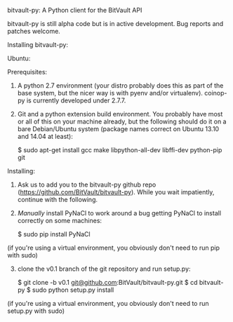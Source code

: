 bitvault-py: A Python client for the BitVault API


bitvault-py is still alpha code but is in active development. Bug reports and
patches welcome.


Installing bitvault-py:

Ubuntu:

Prerequisites:

1. A python 2.7 environment (your distro probably does this as part of the base
   system, but the nicer way is with pyenv and/or virtualenv). coinop-py is
   currently developed under 2.7.7.

2. Git and a python extension build environment. You probably have most or all
   of this on your machine already, but the following should do it on a bare
   Debian/Ubuntu system (package names correct on Ubuntu 13.10 and 14.04 at least):

   $ sudo apt-get install gcc make libpython-all-dev libffi-dev python-pip git

Installing:

1. Ask us to add you to the bitvault-py github repo
   (https://github.com/BitVault/bitvault-py). While you wait impatiently,
   continue with the following.

2. *Manually* install PyNaCl to work around a bug getting PyNaCl to install
   correctly on some machines:

   $ sudo pip install PyNaCl

(if you're using a virtual environment, you obviously don't need to run pip
with sudo)

3. clone the v0.1 branch of the git repository and run setup.py:

    $ git clone -b v0.1 git@github.com:BitVault/bitvault-py.git
    $ cd bitvault-py
    $ sudo python setup.py install

(if you're using a virtual environment, you obviously don't need to run
setup.py with sudo)
